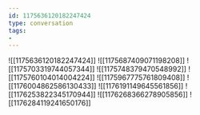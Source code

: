 ```yaml
---
id: 1175636120182247424
type: conversation
tags:
- 
---
```

![[1175636120182247424]]
![[1175687409071198208]]
![[1175703319744057344]]
![[1175748379470548992]]
![[1175760104014004224]]
![[1175967775761809408]]
![[1176004862586130433]]
![[1176191149645561856]]
![[1176253822345170944]]
![[1176268366278905856]]
![[1176284119241650176]]

